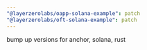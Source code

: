 ```yaml
---
"@layerzerolabs/oapp-solana-example": patch
"@layerzerolabs/oft-solana-example": patch
---
```


bump up versions for anchor, solana, rust
